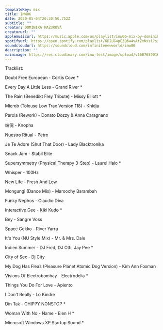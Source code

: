 ```yaml
---
templateKey: mix
title: INW06
date: 2020-05-04T20:30:50.752Z
subtitle: ""
creator: DOMINIKA MAZUROVÁ
creatorurl: ""
applemusicurl: https://music.apple.com/us/playlist/inw06-mix-by-dominika-mazurov%C3%A1/pl.u-8d3jFoP9xXE
spotifyurl: https://open.spotify.com/playlist/6D2UG4pEZQ6w4vAtZxNxsi?si=u8JAuTD4Rmq9_kMNuuxNcQ
soundcloudurl: https://soundcloud.com/infinitenewworld/inw06
description: ""
mainimage: https://res.cloudinary.com/inw-test/image/upload/v1607659016/inw-test-site/inw06.jpg
---
```

Tracklist:

Doubt Free European - Cortis Cove *

Every Day A Little Less - Grand River *

The Rain (Benedikt Frey Tribute) - Missy Elliott *

Microb (Tolouse Low Trax Version 118) - Khidja

Parola (Rework) - Donato Dozzy & Anna Caragnano

端倪 - Knopha

Nuestro Ritual - Petro

Je Te Adore (Shut That Door) - Lady Blacktronika

Snack Jam - Stabil Elite

Supersymmetry (Physical Therapy 3-Step) - Laurel Halo *

Whisper - 100Hz

New Life - Fresh And Low

Mongungi (Dance Mix) - Maroochy Barambah

Funky Nephos - Claudio Diva

Interactive Gee - Kiki Kudo *

Bey - Sangre Voss

Space Gekko - River Yarra

It's You (NU Style Mix) - Mr. & Mrs. Dale

Indien Summer - DJ Fred, DJ Otti, Jay Pee *

City of Sex - Dj City

My Dog Has Fleas (Pleasure Planet Atomic Dog Version) - Kim Ann Foxman

Visions Of Electrobombay - Electrodelia *

Things You Do For Love - Apiento

I Don't Really - Lo Kindre

Din Tak - CHIPPY NONSTOP *

Woman With No - Name - Elen H *

Microsoft Windows XP Startup Sound *
